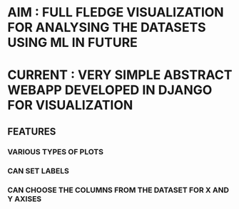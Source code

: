 # AIM : FULL FLEDGE VISUALIZATION FOR ANALYSING THE DATASETS USING ML IN FUTURE

# CURRENT : VERY SIMPLE ABSTRACT WEBAPP DEVELOPED IN DJANGO FOR VISUALIZATION

## FEATURES
  
  ### VARIOUS TYPES OF PLOTS 
  ### CAN SET LABELS
  ### CAN CHOOSE THE COLUMNS FROM THE DATASET FOR X AND Y AXISES
